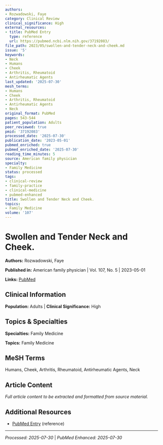 ```yaml
---
authors:
- Rozwadowski, Faye
category: Clinical Review
clinical_significance: High
external_resources:
- title: PubMed Entry
  type: reference
  url: https://pubmed.ncbi.nlm.nih.gov/37192083/
file_path: 2023/05/swollen-and-tender-neck-and-cheek.md
issue: '5'
keywords:
- Neck
- Humans
- Cheek
- Arthritis, Rheumatoid
- Antirheumatic Agents
last_updated: '2025-07-30'
mesh_terms:
- Humans
- Cheek
- Arthritis, Rheumatoid
- Antirheumatic Agents
- Neck
original_format: PubMed
pages: 543-544
patient_population: Adults
peer_reviewed: true
pmid: '37192083'
processed_date: '2025-07-30'
publication_date: '2023-05-01'
pubmed_enriched: true
pubmed_enriched_date: '2025-07-30'
reading_time_minutes: 5
source: American family physician
specialty:
- Family Medicine
status: processed
tags:
- clinical-review
- family-practice
- clinical-medicine
- pubmed-enhanced
title: Swollen and Tender Neck and Cheek.
topics:
- Family Medicine
volume: '107'
---
```


# Swollen and Tender Neck and Cheek.

**Authors:** Rozwadowski, Faye

**Published in:** American family physician | Vol. 107, No. 5 | 2023-05-01

**Links:** [PubMed](https://pubmed.ncbi.nlm.nih.gov/37192083/)

## Clinical Information

**Population:** Adults | **Clinical Significance:** High

## Topics & Specialties

**Specialties:** Family Medicine

**Topics:** Family Medicine

## MeSH Terms

Humans, Cheek, Arthritis, Rheumatoid, Antirheumatic Agents, Neck

## Article Content

*Full article content to be extracted and formatted from source material.*

## Additional Resources

- [PubMed Entry](https://pubmed.ncbi.nlm.nih.gov/37192083/) (reference)

---

*Processed: 2025-07-30* | *PubMed Enhanced: 2025-07-30*

